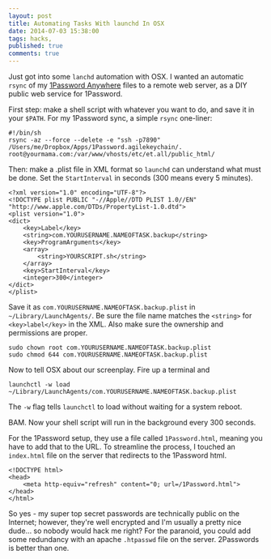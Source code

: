 ```yaml
---
layout: post
title: Automating Tasks With launchd In OSX
date: 2014-07-03 15:38:00
tags: hacks, 
published: true
comments: true
---
```


Just got into some `lanchd` automation with OSX. I wanted an automatic `rsync` of my [1Password Anywhere](http://help.agilebits.com/1Password3/1passwordanywhere.html) files to a remote web server, as a DIY public web service for 1Password.

First step: make a shell script with whatever you want to do, and save it in your `$PATH`. For my 1Password sync, a simple `rsync` one-liner:

    #!/bin/sh
    rsync -az --force --delete -e "ssh -p7890" /Users/me/Dropbox/Apps/1Password.agilekeychain/. root@yourmama.com:/var/www/vhosts/etc/et.all/public_html/

Then: make a .plist file in XML format so `launchd` can understand what must be done. Set the `StartInterval` in seconds (300 means every 5 minutes).

    <?xml version="1.0" encoding="UTF-8"?>
    <!DOCTYPE plist PUBLIC "-//Apple//DTD PLIST 1.0//EN" "http://www.apple.com/DTDs/PropertyList-1.0.dtd">
    <plist version="1.0">
    <dict>
        <key>Label</key>
        <string>com.YOURUSERNAME.NAMEOFTASK.backup</string>
        <key>ProgramArguments</key>
        <array>
            <string>YOURSCRIPT.sh</string>
        </array>
        <key>StartInterval</key>
        <integer>300</integer>
    </dict>
    </plist>

Save it as `com.YOURUSERNAME.NAMEOFTASK.backup.plist` in `~/Library/LaunchAgents/`. Be sure the file name matches the `<string>` for `<key>label</key>` in the XML. Also make sure the ownership and permissions are proper.

    sudo chown root com.YOURUSERNAME.NAMEOFTASK.backup.plist
    sudo chmod 644 com.YOURUSERNAME.NAMEOFTASK.backup.plist

Now to tell OSX about our screenplay. Fire up a terminal and

    launchctl -w load ~/Library/LaunchAgents/com.YOURUSERNAME.NAMEOFTASK.backup.plist

The `-w` flag tells `launchctl` to load without waiting for a system reboot.

BAM. Now your shell script will run in the background every 300 seconds.

For the 1Password setup, they use a file called `1Password.html`, meaning you have to add that to the URL. To streamline the process, I touched an `index.html` file on the server that redirects to the 1Password html.

    <!DOCTYPE html>
    <head>
        <meta http-equiv="refresh" content="0; url=/1Password.html">
    </head>
    </html>

So yes - my super top secret passwords are technically public on the Internet; however, they're well encrypted and I'm usually a pretty nice dude... so nobody would hack me right? For the paranoid, you could add some redundancy with an apache `.htpasswd` file on the server. 2Passwords is better than one.